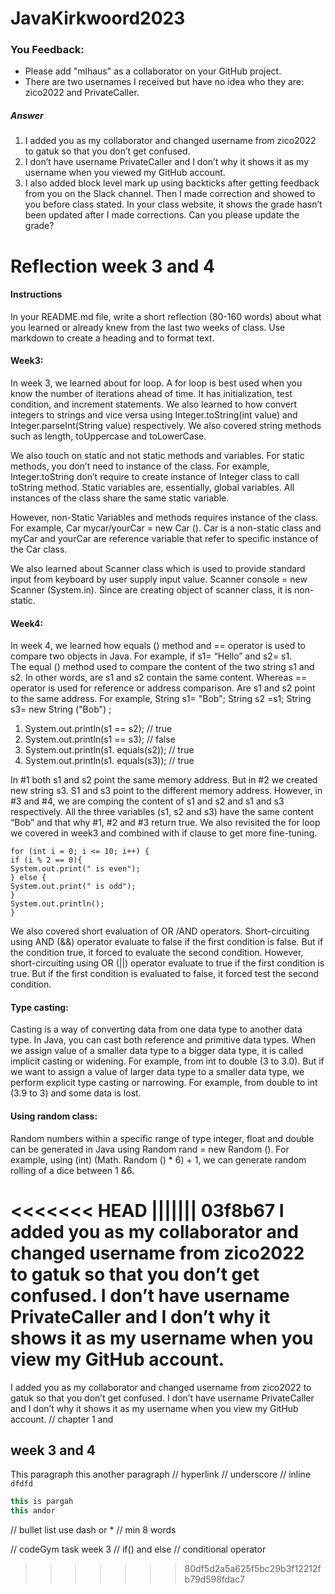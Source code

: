 # JavaKirkwoord2023
### You Feedback:
* Please add "mlhaus" as a collaborator on your GitHub project. 
* There are two usernames I received but have no idea who they are: zico2022 and PrivateCaller.
##### Answer 
1. I added you as my collaborator and changed username from zico2022 to gatuk so that you don’t get confused. 
2. I don’t have username PrivateCaller and I don’t why it shows it as my username when you viewed my GitHub account. 
3. I also added block level mark up using backticks after getting feedback from you on the Slack channel. 
Then I made correction and showed to you before class stated. In your class website, it shows the grade hasn’t been updated after I made corrections. 
Can you please update the grade?

# Reflection week 3 and 4
#### Instructions

In your README.md file, write a short reflection (80-160 words) about what you learned or
already knew from the last two weeks of class. Use markdown to create a heading and to format text.
#### Week3:
In week 3, we learned about for loop. A for loop is best used when you know the number of iterations ahead of time. It has initialization, test condition, and increment statements.  We also learned to how convert integers to strings and vice versa using Integer.toString(int value) and Integer.parseInt(String value) respectively.  We also covered string methods such as length, toUppercase and toLowerCase.

We also touch on static and not static methods and variables. For static methods, you don’t need to instance of the class. For example, Integer.toString don’t require to create instance of Integer class to call toString method.  Static variables are, essentially, global variables. All instances of the class share the same static variable.

However, non-Static Variables and methods requires instance of the class. For example, Car mycar/yourCar = new Car (). Car is a non-static class and myCar and yourCar are reference variable that refer to specific instance of the Car class.

We also learned about Scanner class which is used to provide standard input from keyboard by user supply input value. Scanner console = new Scanner (System.in).  Since are creating object of scanner class, it is non-static.

#### Week4:
In week 4, we learned how equals () method and == operator is used to compare two objects in Java. For example, if s1= “Hello” and s2= s1.  
The equal () method used to compare the content of the two string s1 and s2. In other words, are s1 and s2 contain the same content. Whereas == operator is used for reference or address comparison. Are s1 and s2 point to the same address.
For example, String s1= "Bob"; String s2 =s1; String s3= new String ("Bob") ;

1.	System.out.println(s1 == s2); // true
2.	System.out.println(s1 == s3); // false
3.	System.out.println(s1. equals(s2)); // true
4.	System.out.println(s1. equals(s3)); // true 

In #1 both s1 and s2 point the same memory address. But in #2 we created new string s3. S1 and s3 point to the different memory address. However, in #3 and #4, we are comping the content of s1 and s2 and s1 and s3 respectively. All the three variables (s1, s2 and s3) have the same content “Bob” and that why #1, #2 and #3 return true.
We also revisited the for loop we covered in week3 and combined with if clause to get more fine-tuning.

```
for (int i = 0; i <= 10; i++) {
if (i % 2 == 0){
System.out.print(" is even");
} else {
System.out.print(" is odd");
}
System.out.println();
}
```

We also covered short evaluation of OR /AND operators. Short-circuiting using AND (&&) operator evaluate to false if the first condition is false. But if the condition true, it forced to evaluate the second condition.  However, short-circuiting using OR (||) operator evaluate to true if the first condition is true. But if the first condition is evaluated to false, it forced test the second condition.

#### Type casting:  
Casting is a way of converting data from one data type to another data type. In Java, you can cast both reference and primitive data types.  When we assign value of a smaller data type to a bigger data type, it is called implicit casting or widening. For example, from int to double (3 to 3.0).
But if we want to assign a value of larger data type to a smaller data type, we perform explicit type casting or narrowing. For example, from double to int (3.9 to 3) and some data is lost.
#### Using random class:
Random numbers within a specific range of type integer, float and double can be generated in Java using Random rand = new Random ().  For example, using (int) (Math. Random () * 6) + 1, we can generate random rolling of a dice between 1 &6. 






<<<<<<< HEAD
||||||| 03f8b67
I added you as my collaborator and changed username from zico2022 to gatuk so that you don’t get confused. 
I don’t have username PrivateCaller and I don’t why it shows it as my username when you view my GitHub account.
=======
I added you as my collaborator and changed username from zico2022 to gatuk so that you don’t get confused. 
I don’t have username PrivateCaller and I don’t why it shows it as my username when you view my GitHub account.
// chapter 1  and

## week 3 and 4
This paragraph
this another paragraph
// hyperlink
// underscore
// inline `dfdfd`
```Java
this is pargah
this andor

```
// bullet list use dash or *
// min 8 words


// codeGym task week 3
// if() and else 
// conditional operator 
>>>>>>> 80df5d2a5a625f5bc29b3f12212fb79d598fdac7
